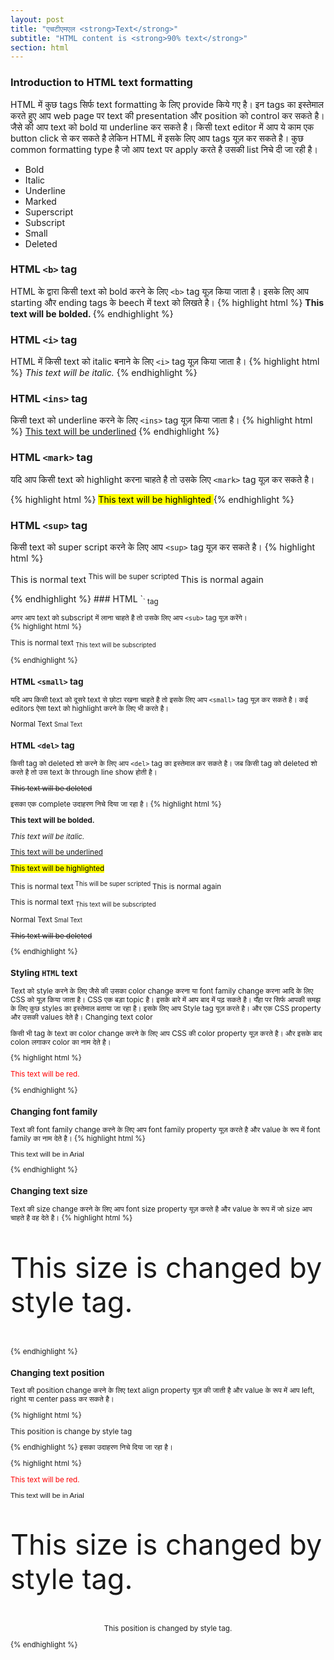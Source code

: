 ```yaml
---
layout: post
title: "एचटीएमएल <strong>Text</strong>"
subtitle: "HTML content is <strong>90% text</strong>"
section: html
---
```



### Introduction to HTML text formatting 

HTML में कुछ tags सिर्फ text formatting के लिए provide किये गए है। इन tags का इस्तेमाल करते हुए आप web page पर text की presentation और position को control कर सकते है। जैसे की आप text को bold या underline कर सकते है। किसी text editor में आप ये काम एक button click से कर सकते है लेकिन HTML में इसके लिए आप tags यूज़ कर सकते है। कुछ common formatting type है जो आप text पर apply करते है उसकी list निचे दी जा रही है।


* Bold
* Italic
* Underline
* Marked
* Superscript 
* Subscript
* Small
* Deleted

### HTML `<b>` tag   

HTML के द्वारा किसी text को bold करने के लिए `<b>` tag यूज़ किया जाता है। इसके लिए आप starting और ending tags के beech में text को लिखते है।
{% highlight html %}
<b> This text will be bolded. </b>
{% endhighlight %}

### HTML `<i>` tag  

HTML में किसी text को italic बनाने के लिए `<i>` tag यूज़ किया जाता है। 
{% highlight html %}
<i> This text will be italic. </i>
{% endhighlight %}
### HTML `<ins>` tag 

किसी text को underline करने के लिए `<ins>` tag यूज़ किया जाता है। 
{% highlight html %}
<ins> This text will be underlined</ins>
{% endhighlight %}

### HTML `<mark>` tag

यदि आप किसी text को highlight करना चाहते है तो उसके लिए `<mark>` tag यूज़ कर सकते है।  

{% highlight html %}
<mark> This text will be highlighted </mark>
{% endhighlight %}
### HTML `<sup>` tag

किसी text को super script करने के लिए आप `<sup>` tag यूज़ कर सकते है।
{% highlight html %}
<p> This is normal text<sup> This will be super scripted </sup> This is normal again </p>
{% endhighlight %}
### HTML `<sub>` tag 

अगर आप text को subscript में लाना चाहते है तो उसके लिए आप `<sub>` tag यूज़ करेंगे।   
{% highlight html %}
<p> This is normal text <sub> This text will be subscripted </sub></p>
{% endhighlight %}

### HTML `<small>` tag

यदि आप किसी text को दूसरे text से छोटा रखना चाहते है तो इसके लिए आप `<small>` tag  यूज़ कर सकते है। कई editors ऐसा text को highlight करने के लिए भी करते है। 
<p> Normal Text <small> Smal Text </small> </p>

### HTML `<del>` tag

किसी tag को deleted शो करने के लिए आप `<del>` tag का इस्तेमाल कर सकते है। जब किसी tag को deleted शो करते है तो उस text के through line show होती है। 
<p> <del> This text will be deleted</del></p>


इसका एक complete उदाहरण निचे दिया जा रहा है।
{% highlight html %}
<html>
<head>
<title>Text Formatting</title>
</head>
<body>
<p>
<b> This text will be bolded. </b> 
</p>
<p>
<i> This text will be italic. </i>
</p> 
<p>
<ins> This text will be underlined</ins>
</p> 
<mark> This text will be highlighted </mark>
<p> This is normal text<sup> This will be super scripted </sup> This is normal again </p>
<p> This is normal text <sub> This text will be subscripted </sub></p>
<p> Normal Text <small> Smal Text </small> </p>
<p> <del> This text will be deleted</del></p>
</body>
</html> 
{% endhighlight %}


### Styling `HTML` text 

Text को style करने के लिए जैसे की उसका color change करना या font family change करना आदि के लिए CSS को यूज़ किया जाता है। CSS एक बड़ा topic है। इसके बारे में आप बाद में पढ़ सकते है। यँहा पर सिर्फ आपकी समझ के लिए कुछ styles का इस्तेमाल बताया जा रहा है। इसके लिए आप Style tag यूज़ करते है। और एक CSS property और उसकी values देते है। 
Changing text color 

किसी भी tag के text का color change करने के लिए आप CSS की color property यूज़ करते है। और इसके बाद colon लगाकर color का नाम देते है। 

{% highlight html %}
<p style="color:red">This text will be red. </p>{% endhighlight %}

### Changing font family 

Text की font family change करने के लिए आप font family property यूज़ करते है और value के रूप में font family का नाम देते है।
{% highlight html %}
<p style="font-family:Arial"> This text will be in Arial </p>{% endhighlight %}

### Changing text size 

Text की size change करने के लिए आप font size property यूज़ करते है और value के रूप में जो size आप चाहते है वह देते है।
{% highlight html %}
<p style="font-size: 45"> This size is changed by style tag. </p>{% endhighlight %}


### Changing text position 

Text की position change करने के लिए text align property यूज़ की जाती है और value के रूप में आप left, right या center pass कर सकते है।

{% highlight html %}
<p style="text-align="center"> This position is change by style tag</p>{% endhighlight %}
इसका उदाहरण निचे दिया जा रहा है।

{% highlight html %}
<html>
<head>
<title>Text Formatting</title>
</head>
<body>
<p style="color:red">This text will be red. </p>
<p style="font-family:Arial"> This text will be in Arial </p>
<p style="font-size: 45"> This size is changed by style tag. </p>
<p style="text-align:center">
This position is changed by style tag.
</p>
</body>
</html>
{% endhighlight %}

